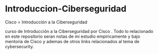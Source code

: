 # Introduccion-Ciberseguridad
Cisco = Introducción a la Ciberseguridad 



curso de Introducción a la Ciberseguridad por Cisco .
Todo lo relacionado en este repositorio seran notas de mi estudio empiricamente y bajo mentoria de Cisco y ademas de otros links relacionados al tema de cybersecurity.
